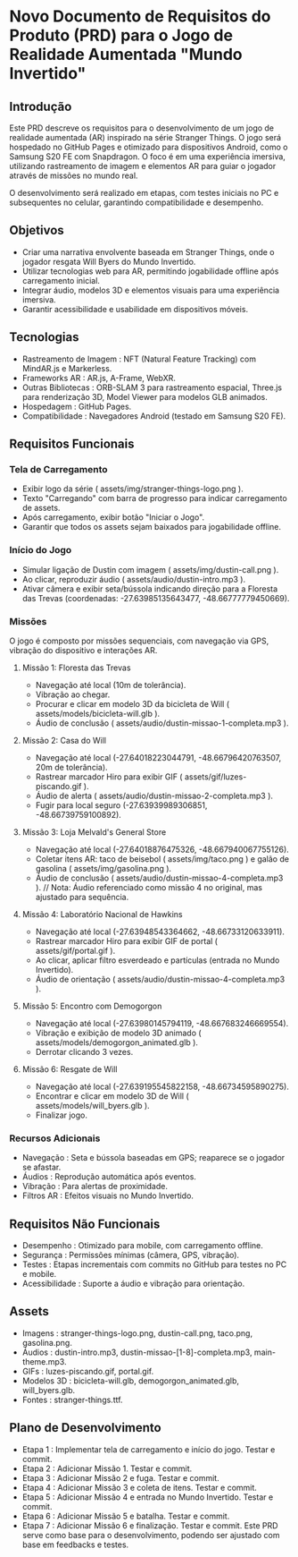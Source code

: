 # Novo Documento de Requisitos do Produto (PRD) para o Jogo de Realidade Aumentada "Mundo Invertido"
## Introdução
Este PRD descreve os requisitos para o desenvolvimento de um jogo de realidade aumentada (AR) inspirado na série Stranger Things. O jogo será hospedado no GitHub Pages e otimizado para dispositivos Android, como o Samsung S20 FE com Snapdragon. O foco é em uma experiência imersiva, utilizando rastreamento de imagem e elementos AR para guiar o jogador através de missões no mundo real.

O desenvolvimento será realizado em etapas, com testes iniciais no PC e subsequentes no celular, garantindo compatibilidade e desempenho.

## Objetivos
- Criar uma narrativa envolvente baseada em Stranger Things, onde o jogador resgata Will Byers do Mundo Invertido.
- Utilizar tecnologias web para AR, permitindo jogabilidade offline após carregamento inicial.
- Integrar áudio, modelos 3D e elementos visuais para uma experiência imersiva.
- Garantir acessibilidade e usabilidade em dispositivos móveis.
## Tecnologias
- Rastreamento de Imagem : NFT (Natural Feature Tracking) com MindAR.js e Markerless.
- Frameworks AR : AR.js, A-Frame, WebXR.
- Outras Bibliotecas : ORB-SLAM 3 para rastreamento espacial, Three.js para renderização 3D, Model Viewer para modelos GLB animados.
- Hospedagem : GitHub Pages.
- Compatibilidade : Navegadores Android (testado em Samsung S20 FE).
## Requisitos Funcionais
### Tela de Carregamento
- Exibir logo da série ( assets/img/stranger-things-logo.png ).
- Texto "Carregando" com barra de progresso para indicar carregamento de assets.
- Após carregamento, exibir botão "Iniciar o Jogo".
- Garantir que todos os assets sejam baixados para jogabilidade offline.
### Início do Jogo
- Simular ligação de Dustin com imagem ( assets/img/dustin-call.png ).
- Ao clicar, reproduzir áudio ( assets/audio/dustin-intro.mp3 ).
- Ativar câmera e exibir seta/bússola indicando direção para a Floresta das Trevas (coordenadas: -27.63985135643477, -48.66777779450669).
### Missões
O jogo é composto por missões sequenciais, com navegação via GPS, vibração do dispositivo e interações AR.

1. Missão 1: Floresta das Trevas
   
   - Navegação até local (10m de tolerância).
   - Vibração ao chegar.
   - Procurar e clicar em modelo 3D da bicicleta de Will ( assets/models/bicicleta-will.glb ).
   - Áudio de conclusão ( assets/audio/dustin-missao-1-completa.mp3 ).
2. Missão 2: Casa do Will
   
   - Navegação até local (-27.64018223044791, -48.66796420763507, 20m de tolerância).
   - Rastrear marcador Hiro para exibir GIF ( assets/gif/luzes-piscando.gif ).
   - Áudio de alerta ( assets/audio/dustin-missao-2-completa.mp3 ).
   - Fugir para local seguro (-27.63939989306851, -48.66739759100892).
3. Missão 3: Loja Melvald's General Store
   
   - Navegação até local (-27.64018876475326, -48.667940067755126).
   - Coletar itens AR: taco de beisebol ( assets/img/taco.png ) e galão de gasolina ( assets/img/gasolina.png ).
   - Áudio de conclusão ( assets/audio/dustin-missao-4-completa.mp3 ).  // Nota: Áudio referenciado como missão 4 no original, mas ajustado para sequência.
4. Missão 4: Laboratório Nacional de Hawkins
   
   - Navegação até local (-27.63948543364662, -48.66733120633911).
   - Rastrear marcador Hiro para exibir GIF de portal ( assets/gif/portal.gif ).
   - Ao clicar, aplicar filtro esverdeado e partículas (entrada no Mundo Invertido).
   - Áudio de orientação ( assets/audio/dustin-missao-4-completa.mp3 ).
5. Missão 5: Encontro com Demogorgon
   
   - Navegação até local (-27.63980145794119, -48.667683246669554).
   - Vibração e exibição de modelo 3D animado ( assets/models/demogorgon_animated.glb ).
   - Derrotar clicando 3 vezes.
6. Missão 6: Resgate de Will
   
   - Navegação até local (-27.639195545822158, -48.66734595890275).
   - Encontrar e clicar em modelo 3D de Will ( assets/models/will_byers.glb ).
   - Finalizar jogo.
### Recursos Adicionais
- Navegação : Seta e bússola baseadas em GPS; reaparece se o jogador se afastar.
- Áudios : Reprodução automática após eventos.
- Vibração : Para alertas de proximidade.
- Filtros AR : Efeitos visuais no Mundo Invertido.
## Requisitos Não Funcionais
- Desempenho : Otimizado para mobile, com carregamento offline.
- Segurança : Permissões mínimas (câmera, GPS, vibração).
- Testes : Etapas incrementais com commits no GitHub para testes no PC e mobile.
- Acessibilidade : Suporte a áudio e vibração para orientação.
## Assets
- Imagens : stranger-things-logo.png, dustin-call.png, taco.png, gasolina.png.
- Áudios : dustin-intro.mp3, dustin-missao-[1-8]-completa.mp3, main-theme.mp3.
- GIFs : luzes-piscando.gif, portal.gif.
- Modelos 3D : bicicleta-will.glb, demogorgon_animated.glb, will_byers.glb.
- Fontes : stranger-things.ttf.
## Plano de Desenvolvimento
- Etapa 1 : Implementar tela de carregamento e início do jogo. Testar e commit.
- Etapa 2 : Adicionar Missão 1. Testar e commit.
- Etapa 3 : Adicionar Missão 2 e fuga. Testar e commit.
- Etapa 4 : Adicionar Missão 3 e coleta de itens. Testar e commit.
- Etapa 5 : Adicionar Missão 4 e entrada no Mundo Invertido. Testar e commit.
- Etapa 6 : Adicionar Missão 5 e batalha. Testar e commit.
- Etapa 7 : Adicionar Missão 6 e finalização. Testar e commit.
Este PRD serve como base para o desenvolvimento, podendo ser ajustado com base em feedbacks e testes.